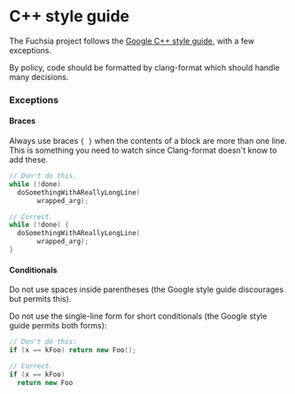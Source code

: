 C++ style guide
===============

The Fuchsia project follows the [Google C++ style guide][google-guide], with a
few exceptions.

By policy, code should be formatted by clang-format which should handle many
decisions.

### Exceptions

#### Braces

Always use braces `{ }` when the contents of a block are more than one line.
This is something you need to watch since Clang-format doesn't know to add
these.

```cpp
// Don't do this.
while (!done)
  doSomethingWithAReallyLongLine(
       wrapped_arg);

// Correct.
while (!done) {
  doSomethingWithAReallyLongLine(
       wrapped_arg);
}
```

#### Conditionals

Do not use spaces inside parentheses (the Google style guide discourages but
permits this).

Do not use the single-line form for short conditionals (the Google style guide
permits both forms):

```cpp
// Don't do this:
if (x == kFoo) return new Foo();

// Correct.
if (x == kFoo)
  return new Foo
```

[google-guide]: https://google.github.io/styleguide/cppguide.html
